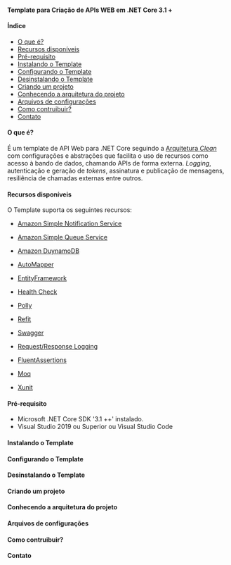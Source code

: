 #### Template para Criação de APIs WEB em .NET Core 3.1 +

#### Índice

- [O que é?](#oquee)
- [Recursos disponíveis](#recursos)
- [Pré-requisito](#prereq)
- [Instalando o Template](#instalando)
- [Configurando o Template](#configurando)
- [Desinstalando o Template](#desinstalando)
- [Criando um projeto](#criando)
- [Conhecendo a arquitetura do projeto](#arquitetura)
- [Arquivos de configurações](#arquivosconfiguracoes)
- [Como contruibuir?](#contruibuir)
- [Contato](#contato)

#### **<a name="oquee"> O que é?<a/>**
É um template de API Web para .NET Core seguindo a [Arquitetura *Clean*](https://blog.cleancoder.com/uncle-bob/2012/08/13/the-clean-architecture.html) com configurações e abstrações que facilita o uso de recursos como acesso à bando de dados, chamando APIs de forma externa. *Logging*, autenticação e geração de *tokens*, assinatura e publicação de mensagens, resiliência de chamadas externas entre outros.
  
#### **<a name="recursos">Recursos disponíveis<a/>**
O Template suporta os seguintes recursos:
  
* [Amazon Simple Notification Service](https://aws.amazon.com/pt/sns/)
  
* [Amazon Simple Queue Service](https://aws.amazon.com/pt/sqs/)
  
* [Amazon DuynamoDB](https://aws.amazon.com/pt/dynamodb/?trk=ps_a134p000006gXxRAAU&trkCampaign=acq_paid_search_brand&sc_channel=PS&sc_campaign=acquisition_BR&sc_publisher=Google&sc_category=Database&sc_country=BR&sc_geo=LATAM&sc_outcome=acq&sc_detail=dynamodb&sc_content=DynamoDB_e&sc_matchtype=e&sc_segment=490415532717&sc_medium=ACQ-P|PS-GO|Brand|Desktop|SU|Database|DynamoDB|BR|EN|Text&s_kwcid=AL!4422!3!490415532717!e!!g!!dynamodb&ef_id=CjwKCAiAm7OMBhAQEiwArvGi3LLyp3uogJoNH3ASLsjeRBFn-QKUoQDMIEmSrcpr8UARRdEaQdu4xxoCS0kQAvD_BwE:G:s&s_kwcid=AL!4422!3!490415532717!e!!g!!dynamodb)
  
* [AutoMapper](https://automapper.org/)
  
* [EntityFramework](https://docs.microsoft.com/pt-br/ef/)
  
* [Health Check](https://docs.microsoft.com/en-us/aspnet/core/host-and-deploy/health-checks?view=aspnetcore-6.0)
  
* [Polly](dhttps://renatogroffe.medium.com/asp-net-core-3-0-polly-simplificando-o-tratamento-de-falhas-em-projetos-web-ec7d098b2e74)
  
* [Refit](https://www.luisdev.com.br/2020/08/05/asp-net-core-e-refit-simplificando-a-comunicacao-entre-apis/)
  
* [Swagger](https://swagger.io/docs/)
  
* [Request/Response Logging](docs/amazon.md)
  
* [FluentAssertions](docs/amazon.md)
  
* [Moq](docs/amazon.md)
  
* [Xunit](docs/amazon.md)
  
#### **<a name="prereq">Pré-requisito<a/>**
* Microsoft .NET Core SDK '3.1 ++' instalado.
* Visual Studio 2019 ou Superior ou Visual Studio Code

#### **<a name="instalando">Instalando o Template<a/>**
  
#### **<a name="configurando">Configurando o Template<a/>**
  
#### **<a name="desinstalando">Desinstalando o Template<a/>**
  
#### **<a name="criando">Criando um projeto<a/>**
  
#### **<a name="arquitetura">Conhecendo a arquitetura do projeto<a/>**
  
#### **<a name="arquivosconfiguracoes">Arquivos de configurações<a/>**
  
#### **<a name="contruibuir">Como contruibuir?<a/>**
  
#### **<a name="contato">Contato<a/>**
